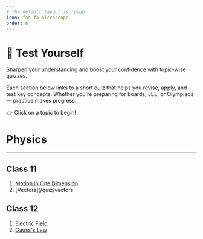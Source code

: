```yaml
---
# the default layout is 'page'
icon: fas fa-microscope
order: 6
---
```

# 🧠 Test Yourself

Sharpen your understanding and boost your confidence with topic-wise quizzes.

Each section below links to a short quiz that helps you revise, apply, and test key concepts. Whether you're preparing for boards, JEE, or Olympiads — practice makes progress.

👉 Click on a topic to begin!

# Physics

---

## Class 11
1.  [Motion in One Dimension](/quiz/motion-one-dimension/)
2.  [Vectors](/quiz/vectors

## Class 12
1.  [Electric Field](/quiz/electric-field/)
2.  [Gauss's Law](/quiz/gauss-law/)

